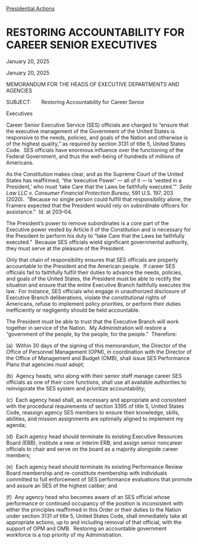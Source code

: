 [Presidential Actions](https://www.whitehouse.gov/presidential-actions/)

# 					RESTORING ACCOUNTABILITY FOR CAREER SENIOR EXECUTIVES				

January 20, 2025

January 20, 2025

MEMORANDUM FOR THE HEADS OF EXECUTIVE DEPARTMENTS AND AGENCIES  

SUBJECT:       Restoring Accountability for Career Senior

Executives 

Career Senior Executive Service (SES) officials are charged to “ensure that the executive management of the Government of the United States is responsive to the needs, policies, and goals of the Nation and otherwise is of the highest quality,” as required by section 3131 of title 5, United States Code.  SES officials have enormous influence over the functioning of the Federal Government, and thus the well-being of hundreds of millions of Americans.  

As the Constitution makes clear, and as the Supreme Court of the United States has reaffirmed, “the ‘executive Power’ — all of it — is ‘vested in a President,’ who must ‘take Care that the Laws be faithfully executed.’”  *Seila Law LLC v. Consumer Financial Protection Bureau*, 591 U.S. 197, 203 (2020).  “Because no single person could fulfill that responsibility alone, the Framers expected that the President would rely on subordinate officers for assistance.”  *Id.* at 203–04.  

The President’s power to remove subordinates is a core part of the Executive power vested by Article II of the Constitution and is necessary for the President to perform his duty to “take Care that the Laws be faithfully executed.”  Because SES officials wield significant governmental authority, they must serve at the pleasure of the President. 

Only that chain of responsibility ensures that SES officials are properly accountable to the President and the American people.  If career SES officials fail to faithfully fulfill their duties to advance the needs, policies, and goals of the United States, the President must be able to rectify the situation and ensure that the entire Executive Branch faithfully executes the law.  For instance, SES officials who engage in unauthorized disclosure of Executive Branch deliberations, violate the constitutional rights of Americans, refuse to implement policy priorities, or perform their duties inefficiently or negligently should be held accountable. 

The President must be able to trust that the Executive Branch will work together in service of the Nation.  My Administration will restore a “government of the people, by the people, for the people.”  Therefore: 

(a)  Within 30 days of the signing of this memorandum, the Director of the Office of Personnel Management (OPM), in coordination with the Director of the Office of Management and Budget (OMB), shall issue SES Performance Plans that agencies must adopt;

(b)  Agency heads, who along with their senior staff manage career SES officials as one of their core functions, shall use all available authorities to reinvigorate the SES system and prioritize accountability;

(c)  Each agency head shall, as necessary and appropriate and consistent with the procedural requirements of section 3395 of title 5, United States Code, reassign agency SES members to ensure their knowledge, skills, abilities, and mission assignments are optimally aligned to implement my agenda;  

(d)  Each agency head should terminate its existing Executive Resources Board (ERB), institute a new or interim ERB, and assign senior noncareer officials to chair and serve on the board as a majority alongside career members;

(e)  Each agency head should terminate its existing Performance Review Board membership and re-constitute membership with individuals committed to full enforcement of SES performance evaluations that promote and assure an SES of the highest caliber; and

(f)  Any agency head who becomes aware of an SES official whose performance or continued occupancy of the position is inconsistent with either the principles reaffirmed in this Order or their duties to the Nation under section 3131 of title 5, United States Code, shall immediately take all appropriate actions, up to and including removal of that official, with the support of OPM and OMB.  Restoring an accountable government workforce is a top priority of my Administration.
